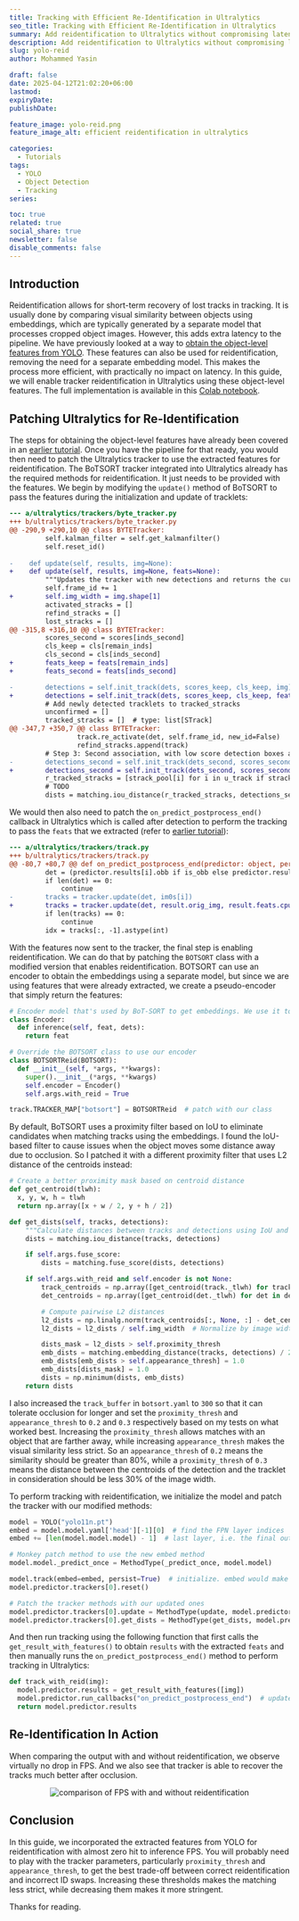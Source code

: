 ```yaml
---
title: Tracking with Efficient Re-Identification in Ultralytics
seo_title: Tracking with Efficient Re-Identification in Ultralytics
summary: Add reidentification to Ultralytics without compromising latency using object-level features extracted from YOLO.
description: Add reidentification to Ultralytics without compromising latency using object-level features extracted from YOLO.
slug: yolo-reid
author: Mohammed Yasin

draft: false
date: 2025-04-12T21:02:20+06:00
lastmod: 
expiryDate: 
publishDate: 

feature_image: yolo-reid.png
feature_image_alt: efficient reidentification in ultralytics

categories:
  - Tutorials
tags:
  - YOLO
  - Object Detection
  - Tracking
series:

toc: true
related: true
social_share: true
newsletter: false
disable_comments: false
---
```


## Introduction

Reidentification allows for short-term recovery of lost tracks in tracking. It is usually done by comparing visual similarity between objects using embeddings, which are typically generated by a separate model that processes cropped object images. However, this adds extra latency to the pipeline. We have previously looked at a way to [obtain the object-level features from YOLO](/tutorials/yolo-object-features). These features can also be used for reidentification, removing the need for a separate embedding model. This makes the process more efficient, with practically no impact on latency. In this guide, we will enable tracker reidentification in Ultralytics using these object-level features. The full implementation is available in this [Colab notebook](https://colab.research.google.com/drive/17Ym7XF735Yus-qdu-41OygkNPk6vdwhA).

## Patching Ultralytics for Re-Identification

The steps for obtaining the object-level features have already been covered in an [earlier tutorial](/tutorials/yolo-object-features). Once you have the pipeline for that ready, you would then need to patch the Ultralytics tracker to use the extracted features for reidentification. The BoTSORT tracker integrated into Ultralytics already has the required methods for reidentification. It just needs to be provided with the features. We begin by modifying the `update()` method of BoTSORT to pass the features during the initialization and update of tracklets:

```diff
--- a/ultralytics/trackers/byte_tracker.py
+++ b/ultralytics/trackers/byte_tracker.py
@@ -290,9 +290,10 @@ class BYTETracker:
         self.kalman_filter = self.get_kalmanfilter()
         self.reset_id()
 
-    def update(self, results, img=None):
+    def update(self, results, img=None, feats=None):
         """Updates the tracker with new detections and returns the current list of tracked objects."""
         self.frame_id += 1
+        self.img_width = img.shape[1]
         activated_stracks = []
         refind_stracks = []
         lost_stracks = []
@@ -315,8 +316,10 @@ class BYTETracker:
         scores_second = scores[inds_second]
         cls_keep = cls[remain_inds]
         cls_second = cls[inds_second]
+        feats_keep = feats[remain_inds]
+        feats_second = feats[inds_second]

-        detections = self.init_track(dets, scores_keep, cls_keep, img)
+        detections = self.init_track(dets, scores_keep, cls_keep, feats_keep)
         # Add newly detected tracklets to tracked_stracks
         unconfirmed = []
         tracked_stracks = []  # type: list[STrack]
@@ -347,7 +350,7 @@ class BYTETracker:
                 track.re_activate(det, self.frame_id, new_id=False)
                 refind_stracks.append(track)
         # Step 3: Second association, with low score detection boxes association the untrack to the low score detections   
-        detections_second = self.init_track(dets_second, scores_second, cls_second, img)
+        detections_second = self.init_track(dets_second, scores_second, cls_second, feats_second)
         r_tracked_stracks = [strack_pool[i] for i in u_track if strack_pool[i].state == TrackState.Tracked]
         # TODO
         dists = matching.iou_distance(r_tracked_stracks, detections_second)
```

We would then also need to patch the `on_predict_postprocess_end()` callback in Ultralytics which is called after detection to perform the tracking to pass the `feats` that we extracted (refer to [earlier tutorial](/tutorials/yolo-object-features)):

```diff
--- a/ultralytics/trackers/track.py
+++ b/ultralytics/trackers/track.py
@@ -80,7 +80,7 @@ def on_predict_postprocess_end(predictor: object, persist: bool = False) -> None
         det = (predictor.results[i].obb if is_obb else predictor.results[i].boxes).cpu().numpy()
         if len(det) == 0:
             continue
-        tracks = tracker.update(det, im0s[i])
+        tracks = tracker.update(det, result.orig_img, result.feats.cpu().numpy())  # pass feats here
         if len(tracks) == 0:
             continue
         idx = tracks[:, -1].astype(int)
```

With the features now sent to the tracker, the final step is enabling reidentification. We can do that by patching the `BOTSORT` class with a modified version that enables reidentification. BOTSORT can use an encoder to obtain the embeddings using a separate model, but since we are using features that were already extracted, we create a pseudo-encoder that simply return the features:

```python
# Encoder model that's used by BoT-SORT to get embeddings. We use it to simply return the features extracted by YOLO.
class Encoder:
  def inference(self, feat, dets):
    return feat

# Override the BOTSORT class to use our encoder
class BOTSORTReid(BOTSORT):
  def __init__(self, *args, **kwargs):
    super().__init__(*args, **kwargs)
    self.encoder = Encoder()
    self.args.with_reid = True

track.TRACKER_MAP["botsort"] = BOTSORTReid  # patch with our class
```

By default, BoTSORT uses a proximity filter based on IoU to eliminate candidates when matching tracks using the embeddings. I found the IoU-based filter to cause issues when the object moves some distance away due to occlusion. So I patched it with a different proximity filter that uses L2 distance of the centroids instead:

```python
# Create a better proximity mask based on centroid distance
def get_centroid(tlwh):
  x, y, w, h = tlwh
  return np.array([x + w / 2, y + h / 2])

def get_dists(self, tracks, detections):
    """Calculate distances between tracks and detections using IoU and optionally ReID embeddings."""
    dists = matching.iou_distance(tracks, detections)

    if self.args.fuse_score:
        dists = matching.fuse_score(dists, detections)

    if self.args.with_reid and self.encoder is not None:
        track_centroids = np.array([get_centroid(track._tlwh) for track in tracks]).reshape(len(tracks), 2)
        det_centroids = np.array([get_centroid(det._tlwh) for det in detections]).reshape(len(detections), 2)

        # Compute pairwise L2 distances
        l2_dists = np.linalg.norm(track_centroids[:, None, :] - det_centroids[None, :, :], axis=2)
        l2_dists = l2_dists / self.img_width  # Normalize by image width

        dists_mask = l2_dists > self.proximity_thresh
        emb_dists = matching.embedding_distance(tracks, detections) / 2.0
        emb_dists[emb_dists > self.appearance_thresh] = 1.0
        emb_dists[dists_mask] = 1.0
        dists = np.minimum(dists, emb_dists)
    return dists
```

I also increased the `track_buffer` in `botsort.yaml` to `300` so that it can tolerate occlusion for longer and set the `proximity_thresh` and `appearance_thresh` to `0.2` and `0.3` respectively based on my tests on what worked best. Increasing the `proximity_thresh` allows matches with an object that are farther away, while increasing `appearance_thresh` makes the visual similarity less strict. So an `appearance_thresh` of `0.2` means the similarity should be greater than 80%, while a `proximity_thresh` of `0.3` means the distance between the centroids of the detection and the tracklet in consideration should be less 30% of the image width.

To perform tracking with reidentification, we initialize the model and patch the tracker with our modified methods:

```python
model = YOLO("yolo11n.pt")
embed = model.model.yaml['head'][-1][0]  # find the FPN layer indices
embed += [len(model.model.model) - 1]  # last layer, i.e. the final output

# Monkey patch method to use the new embed method
model.model._predict_once = MethodType(_predict_once, model.model)

model.track(embed=embed, persist=True)  # initialize. embed would make the output also return the outputs from the FPN layers
model.predictor.trackers[0].reset()

# Patch the tracker methods with our updated ones
model.predictor.trackers[0].update = MethodType(update, model.predictor.trackers[0])
model.predictor.trackers[0].get_dists = MethodType(get_dists, model.predictor.trackers[0])
```

And then run tracking using the following function that first calls the `get_result_with_features()` to obtain `results` with the extracted `feats` and then manually runs the `on_predict_postprocess_end()` method to perform tracking in Ultralytics:

```python
def track_with_reid(img):
  model.predictor.results = get_result_with_features([img])
  model.predictor.run_callbacks("on_predict_postprocess_end")  # update tracks
  return model.predictor.results
```

## Re-Identification In Action

When comparing the output with and without reidentification, we observe virtually no drop in FPS. And we also see that tracker is able to recover the tracks much better after occlusion.

<p align="center">
  <img src="https://github.com/Y-T-G/Yasins-Keep/releases/download/v0.0.1/tracker-reid-comparison.webp"
  alt="comparison of FPS with and without reidentification"/>
</p>

## Conclusion

In this guide, we incorporated the extracted features from YOLO for reidentification with almost zero hit to inference FPS. You will probably need to play with the tracker parameters, particularly `proximity_thresh` and `appearance_thresh`, to get the best trade-off between correct reidentification and incorrect ID swaps. Increasing these thresholds makes the matching less strict, while decreasing them makes it more stringent.

Thanks for reading.
